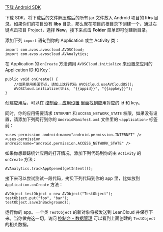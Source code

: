 <p><a id="link" class="btn btn-default" href="sdk_down.html">下载 Android SDK</a></p>

下载 SDK，将下载后的文件解压缩后的所有 jar 文件放入 Android 项目的 **libs** 目录。如果你们的项目没有 <b>libs</b> 目录，那么就在项目的根目录下创建一个，通过右键点击项目 Project，选择 **New**，接下来点击 **Folder** 菜单即可创建新目录。

添加下列 `import` 语句到你的 Application 或主 Activity 类：

```
import com.avos.avoscloud.AVOSCloud;
import com.avos.avoscloud.AVAnalytics;
```

在 Application 的 `onCreate` 方法调用 `AVOSCloud.initialize` 来设置您应用的 Application ID 和 Key：

```
public void onCreate() {
    //如果使用美国节点，请加上这行代码 AVOSCloud.useAVCloudUS();
    AVOSCloud.initialize(this, "{{appid}}", "{{appkey}}");
}
```

创建应用后，可以在 [控制台 - 应用设置](/app.html?appid={{appid}}#/key) 里面找到应用对应的 id 和 key。

同时，你的应用需要请求 `INTERNET` 和 `ACCESS_NETWORK_STATE` 权限，如果没有设置，请添加下列两行到你的 `AndroidManifest.xml` 文件里的 `<application>` 标签前：

```
<uses-permission android:name="android.permission.INTERNET" />
<uses-permission android:name="android.permission.ACCESS_NETWORK_STATE" />
```

如果你想跟踪统计应用的打开情况，添加下列代码到你的主 `Activity` 的 `onCreate` 方法：

```
AVAnalytics.trackAppOpened(getIntent());
```

接下来可以尝试测试一段代码，拷贝下列代码到你的 app 里，比如放到 `Application.onCreate` 方法：

```
AVObject testObject = new AVObject("TestObject");
testObject.put("foo", "bar");
testObject.saveInBackground();
```

运行你的 app。一个类 `TestObject` 的新对象将被发送到 LeanCloud 并保存下来。当你做完这一切，访问 [控制台 - 数据管理](/data.html?appid={{appid}}#/TestObject) 可以看到上面创建的 `TestObject` 的相关数据。
